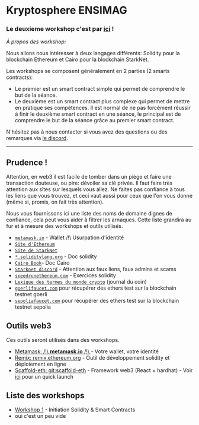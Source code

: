 # Kryptosphere ENSIMAG

### **Le deuxieme workshop c'est par [ici](./workshops/solidity/workshop2/SUJET.md) !**

_À propos des workshop:_

Nous allons nous intéresser à deux langages différents: Solidity pour la blockchain Ethereum et Cairo pour la blockchain StarkNet.

Les workshops se composent généralement en 2 parties (2 smarts contracts):

- Le premier est un smart contract simple qui permet de comprendre le but de la séance.
- Le deuxième est un smart contract plus complexe qui permet de mettre en pratique ses compétences.
  Il est normal de ne pas forcément réussir à finir le deuxième smart contract en une séance, le principal est de comprendre le but de la séance grâce au premier smart contract.

N'hésitez pas à nous contacter si vous avez des questions ou des remarques via [le discord](https://discord.gg/sekTyRMH5B).

---

## Prudence !

Attention, en web3 il est facile de tomber dans un piège et faire une transaction douteuse, ou pire: dévoiler sa clé privée. Il faut faire très attention aux sîtes sur lesquels vous allez. Ne faites pas confiance à tous les liens que vous trouvez, et ceci vaut aussi pour ceux que l'on vous donne (même si, promis, on fait très attention).

Nous vous fournissons ici une liste des noms de domaine dignes de confiance, cela peut vous aider à filtrer les arnaques. Cette liste grandira au fur et à mesure des workshops et outils utilisés.

- [`metamask.io`](https://metamask.io/) - Wallet /!\ Usurpation d'identité
- [`Site d'Ethereum`](https://ethereum.org/)
- [`Site de StarkNet`](https://www.starknet.io/fr/)
- [`*.soliditylang.org`](https://docs.soliditylang.org/) - Doc solidity
- [`Cairo Book`](https://book.cairo-lang.org/title-page.html)- Doc Cairo
- [`Starknet discord`](https://discord.com/invite/qypnmzkhbc) - Attention aux faux liens, faux admins et scams
- [`speedrunethereum.com`](https://speedrunethereum.com/) - Exercices solidity
- [`Lexique des termes du monde crypto`](https://journalducoin.com/lexique/) (journal du coin)
- [`goerlifaucet.com`](https://goerlifaucet.com/) pour récupérer des ethers test sur la blockchain testnet goerli
- [`sepoliafaucet.com`](https://sepoliafaucet.com/) pour récupérer des ethers test sur la blockchain testnet sepolia

## Outils web3

Ces outils seront utilisés dans des workshops.

- [Metamask: /!\ **metamask.io** /!\ ](https://metamask.io/) - Votre wallet, votre identité
- [Remix: remix.ethereum.org](https://remix.ethereum.org) - Outil de développement solidity et déploiement en ligne
- [Scaffold-eth: git:scaffold-eth](https://github.com/scaffold-eth/scaffold-eth) - Framework web3 (React + hardhat) - Voir [ici](./scaffold-eth/) pour un quick launch

## Liste des workshops

- [Workshop 1](./workshops/workshop1/) - Initiation Solidity & Smart Contracts
- oui c'est un peu vide
